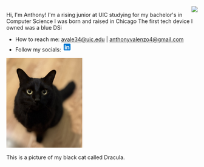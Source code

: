 <img src="images/me.jpg" align="right" />

Hi, I'm Anthony! I'm a rising junior at UIC studying for my bachelor's in Computer Science
I was born and raised in Chicago
The first tech device I owned was a blue DSi
- How to reach me: <avale34@uic.edu> | <anthonyvalenzo4@gmail.com>
- Follow my socials: <a href="https://www.linkedin.com/in/avalenzo/"><img src="assets/icons/linkedin.png" alt="LinkedIn" width="24"></a>

<img src="assets/IMG_0614.jpeg" alt="This is a picture of my black cat called Dracula." width="200">

<span>This is a picture of my black cat called Dracula.</span>
